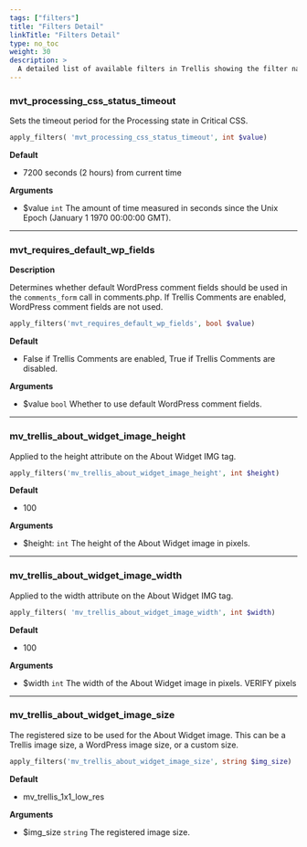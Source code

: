 ```yaml
---
tags: ["filters"]
title: "Filters Detail"
linkTitle: "Filters Detail"
type: no_toc
weight: 30
description: >
  A detailed list of available filters in Trellis showing the filter name, description, syntax, default values, and arguments.
---
```


### mvt_processing_css_status_timeout
Sets the timeout period for the Processing state in Critical CSS.

```php
apply_filters( 'mvt_processing_css_status_timeout', int $value)
```

**Default**
- 7200 seconds (2 hours) from current time

**Arguments**
- $value `int` The amount of time measured in seconds since the Unix Epoch (January 1 1970 00:00:00 GMT).

------

### mvt_requires_default_wp_fields

**Description**

Determines whether default WordPress comment fields should be used in the `comments_form` call in comments.php. If Trellis Comments are enabled, WordPress comment fields are not used.

```php
apply_filters('mvt_requires_default_wp_fields', bool $value)
```

**Default**

- False if Trellis Comments are enabled, True if Trellis Comments are disabled.

**Arguments**

- $value `bool` Whether to use default WordPress comment fields.

------

### mv_trellis_about_widget_image_height

Applied to the height attribute on the About Widget IMG tag.

```php
apply_filters('mv_trellis_about_widget_image_height', int $height)
```

**Default**

- 100

**Arguments**

- $height: `int` The height of the About Widget image in pixels.

------

### mv_trellis_about_widget_image_width

Applied to the width attribute on the About Widget IMG tag.

```php
apply_filters( 'mv_trellis_about_widget_image_width', int $width)
```

**Default**

- 100

**Arguments**

- $width `int` The width of the About Widget image in pixels. VERIFY pixels

------

### mv_trellis_about_widget_image_size

The registered size to be used for the About Widget image. This can be a Trellis image size, a WordPress image size, or a custom size.

```php
apply_filters('mv_trellis_about_widget_image_size', string $img_size)
```

**Default**

- mv_trellis_1x1_low_res

**Arguments**

- $img_size `string` The registered image size.